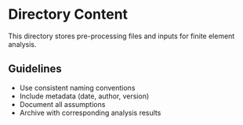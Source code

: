 # Directory Content

This directory stores pre-processing files and inputs for finite element analysis.

## Guidelines
- Use consistent naming conventions
- Include metadata (date, author, version)
- Document all assumptions
- Archive with corresponding analysis results
